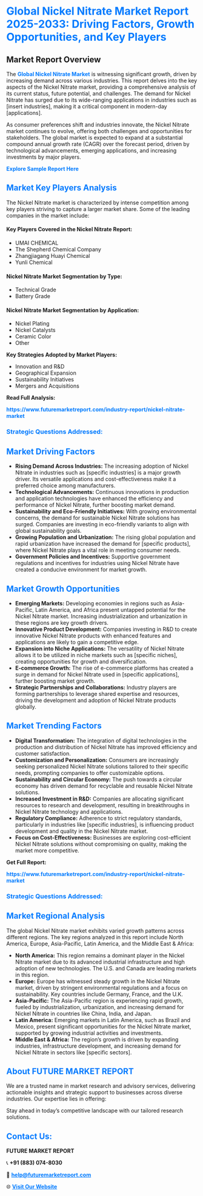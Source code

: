<h1 style="color: #007BFF;">Global Nickel Nitrate Market Report 2025-2033: Driving Factors, Growth Opportunities, and Key Players</h1>

<section id="overview">
<h2>Market Report Overview</h2>
<p>The <a href="https://www.futuremarketreport.com/industry-report/nickel-nitrate-market" style="color: #007BFF; text-decoration: none;"><strong>Global Nickel Nitrate Market</strong></a> is witnessing significant growth, driven by increasing demand across various industries. This report delves into the key aspects of the Nickel Nitrate market, providing a comprehensive analysis of its current status, future potential, and challenges. The demand for Nickel Nitrate has surged due to its wide-ranging applications in industries such as [insert industries], making it a critical component in modern-day [applications].</p>
<p>As consumer preferences shift and industries innovate, the Nickel Nitrate market continues to evolve, offering both challenges and opportunities for stakeholders. The global market is expected to expand at a substantial compound annual growth rate (CAGR) over the forecast period, driven by technological advancements, emerging applications, and increasing investments by major players.</p>
</section>

<section id="overview">
<p><a href="https://www.futuremarketreport.com/request-sample/reportId=46878" style="color: #007BFF; text-decoration: none;"><strong>Explore Sample Report Here</strong></a></p>
</section>

<section id="key-players">
<h2 style="color: #007BFF;">Market Key Players Analysis</h2>
<p>The Nickel Nitrate market is characterized by intense competition among key players striving to capture a larger market share. Some of the leading companies in the market include:</p>
<h4>Key Players Covered in the Nickel Nitrate Report:</h4>
<ul><li>UMAI CHEMICAL</li><li>The Shepherd Chemical Company</li><li>Zhangjiagang Huayi Chemical</li><li>Yunli Chemical</li></ul>
<h4>Nickel Nitrate Market Segmentation by Type:</h4>
<ul><li>Technical Grade</li><li>Battery Grade</li></ul>

<h4>Nickel Nitrate Market Segmentation by Application:</h4>
<ul><li>Nickel Plating</li><li>Nickel Catalysts</li><li>Ceramic Color</li><li>Other</li></ul>
<p><strong>Key Strategies Adopted by Market Players:</strong></p>
<ul>
<li>Innovation and R&D</li>
<li>Geographical Expansion</li>
<li>Sustainability Initiatives</li>
<li>Mergers and Acquisitions</li>
</ul>
</section>

<section>
<p><strong>Read Full Analysis: </strong></p><a href="https://www.futuremarketreport.com/industry-report/nickel-nitrate-market" style="color: #007BFF; text-decoration: none;"><strong>https://www.futuremarketreport.com/industry-report/nickel-nitrate-market</strong></a>
<h3 style="color: #007BFF;">Strategic Questions Addressed:</h3>
</section>

<section id="driving-factors">
<h2 style="color: #007BFF;">Market Driving Factors</h2>
<ul>
<li><strong>Rising Demand Across Industries:</strong> The increasing adoption of Nickel Nitrate in industries such as [specific industries] is a major growth driver. Its versatile applications and cost-effectiveness make it a preferred choice among manufacturers.</li>
<li><strong>Technological Advancements:</strong> Continuous innovations in production and application technologies have enhanced the efficiency and performance of Nickel Nitrate, further boosting market demand.</li>
<li><strong>Sustainability and Eco-Friendly Initiatives:</strong> With growing environmental concerns, the demand for sustainable Nickel Nitrate solutions has surged. Companies are investing in eco-friendly variants to align with global sustainability goals.</li>
<li><strong>Growing Population and Urbanization:</strong> The rising global population and rapid urbanization have increased the demand for [specific products], where Nickel Nitrate plays a vital role in meeting consumer needs.</li>
<li><strong>Government Policies and Incentives:</strong> Supportive government regulations and incentives for industries using Nickel Nitrate have created a conducive environment for market growth.</li>
</ul>
</section>

<section id="growth-opportunities">
<h2 style="color: #007BFF;">Market Growth Opportunities</h2>
<ul>
<li><strong>Emerging Markets:</strong> Developing economies in regions such as Asia-Pacific, Latin America, and Africa present untapped potential for the Nickel Nitrate market. Increasing industrialization and urbanization in these regions are key growth drivers.</li>
<li><strong>Innovative Product Development:</strong> Companies investing in R&D to create innovative Nickel Nitrate products with enhanced features and applications are likely to gain a competitive edge.</li>
<li><strong>Expansion into Niche Applications:</strong> The versatility of Nickel Nitrate allows it to be utilized in niche markets such as [specific niches], creating opportunities for growth and diversification.</li>
<li><strong>E-commerce Growth:</strong> The rise of e-commerce platforms has created a surge in demand for Nickel Nitrate used in [specific applications], further boosting market growth.</li>
<li><strong>Strategic Partnerships and Collaborations:</strong> Industry players are forming partnerships to leverage shared expertise and resources, driving the development and adoption of Nickel Nitrate products globally.</li>
</ul>
</section>

<section id="trending-factors">
<h2 style="color: #007BFF;">Market Trending Factors</h2>
<ul>
<li><strong>Digital Transformation:</strong> The integration of digital technologies in the production and distribution of Nickel Nitrate has improved efficiency and customer satisfaction.</li>
<li><strong>Customization and Personalization:</strong> Consumers are increasingly seeking personalized Nickel Nitrate solutions tailored to their specific needs, prompting companies to offer customizable options.</li>
<li><strong>Sustainability and Circular Economy:</strong> The push towards a circular economy has driven demand for recyclable and reusable Nickel Nitrate solutions.</li>
<li><strong>Increased Investment in R&D:</strong> Companies are allocating significant resources to research and development, resulting in breakthroughs in Nickel Nitrate technology and applications.</li>
<li><strong>Regulatory Compliance:</strong> Adherence to strict regulatory standards, particularly in industries like [specific industries], is influencing product development and quality in the Nickel Nitrate market.</li>
<li><strong>Focus on Cost-Effectiveness:</strong> Businesses are exploring cost-efficient Nickel Nitrate solutions without compromising on quality, making the market more competitive.</li>
</ul>
</section>

<section>
<p><strong>Get Full Report: </strong></p><a href="https://www.futuremarketreport.com/industry-report/nickel-nitrate-market" style="color: #007BFF; text-decoration: none;"><strong>https://www.futuremarketreport.com/industry-report/nickel-nitrate-market</strong></a>
<h3 style="color: #007BFF;">Strategic Questions Addressed:</h3>
</section>


<section id="regional-analysis">
<h2 style="color: #007BFF;">Market Regional Analysis</h2>
<p>The global Nickel Nitrate market exhibits varied growth patterns across different regions. The key regions analyzed in this report include North America, Europe, Asia-Pacific, Latin America, and the Middle East & Africa:</p>
<ul>
<li><strong>North America:</strong> This region remains a dominant player in the Nickel Nitrate market due to its advanced industrial infrastructure and high adoption of new technologies. The U.S. and Canada are leading markets in this region.</li>
<li><strong>Europe:</strong> Europe has witnessed steady growth in the Nickel Nitrate market, driven by stringent environmental regulations and a focus on sustainability. Key countries include Germany, France, and the U.K.</li>
<li><strong>Asia-Pacific:</strong> The Asia-Pacific region is experiencing rapid growth, fueled by industrialization, urbanization, and increasing demand for Nickel Nitrate in countries like China, India, and Japan.</li>
<li><strong>Latin America:</strong> Emerging markets in Latin America, such as Brazil and Mexico, present significant opportunities for the Nickel Nitrate market, supported by growing industrial activities and investments.</li>
<li><strong>Middle East & Africa:</strong> The region’s growth is driven by expanding industries, infrastructure development, and increasing demand for Nickel Nitrate in sectors like [specific sectors].</li>
</ul>
</section>

<footer>
<h2 style="color: #007BFF;">About FUTURE MARKET REPORT</h2>
<p>We are a trusted name in market research and advisory services, delivering actionable insights and strategic support to businesses across diverse industries. Our expertise lies in offering:</p>

<p>Stay ahead in today’s competitive landscape with our tailored research solutions.</p>

<h2 style="color: #007BFF;">Contact Us:</h2>
<p><strong>FUTURE MARKET REPORT</strong></p>
<p>📞 <strong>+91 (883) 074-8030</strong></p>
<p>📧 <strong><a href="mailto:help@futuremarketreport.com" style="color: #007BFF;">help@futuremarketreport.com</a></strong></p>
<p>🌐 <strong><a href="https://www.futuremarketreport.com/" style="color: #007BFF;">Visit Our Website</a></strong></p>
</footer>